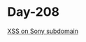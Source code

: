 # Day-208

[XSS on Sony subdomain](https://medium.com/@gguzelkokar.mdbf15/xss-on-sony-subdomain-feddaea8f5ac)
